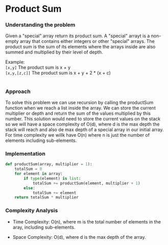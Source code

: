 # Product Sum

### Understanding the problem

Given a "special" array return its product sum. A "special" arrayt is a non-empty array that contains either integers or other "special" arrays. 
The product sum is the sum of its elements where the arrays inside are also summed and multiplied by their level of depth.

Example:<br/>
`[x,y]` The product sum is x + y <br/>
`[x,y,[z,c]]` The product sum is x + y + 2 * (x + c)

#

### Approach 

To solve this problem we can use recursion by calling the productSum function when we reach a list inside the array. We can store the current multiplier or depth and return the sum of the values multiplied by this number. This solution would need to store the current values on the stack so we will have a space complexity of O(d), where d is the max depth the stack will reach and also de max depth of a special array in our initial array. For time complexity we willk have O(n) where n is just the number of elements including sub-elements.

### Implementation

```python
def productSum(array, multiplier = 1):
	totalSum = 0
	for element in array:
		if type(element) is list:
			totalSum += productSum(element, multiplier + 1)
		else:
			totalSum += element
	return totalSum * multiplier
```

### Complexity Analysis

- Time Complexity: O(n), where m is the total number of elements in the aray, including sub-elements.

- Space Complexity: O(d), where d is the max depth of the array.

#
